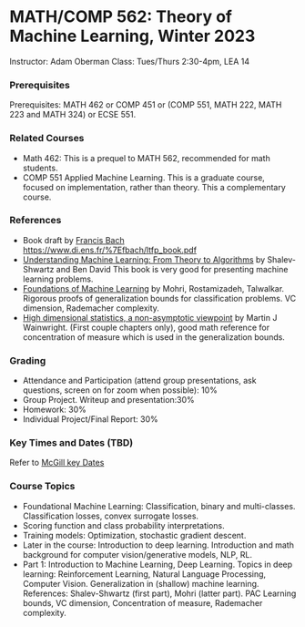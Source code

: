 # MATH/COMP 562: Theory of Machine Learning, Winter 2023

Instructor: Adam Oberman 
Class: Tues/Thurs 2:30-4pm, LEA 14

### Prerequisites
Prerequisites: MATH 462 or COMP 451 or (COMP 551, MATH 222, MATH 223 and MATH 324) or ECSE 551.

### Related Courses
- Math 462:  This is a prequel to MATH 562, recommended for math students. 
- COMP 551 Applied Machine Learning.  This is a graduate course, focused on implementation, rather than theory.  This a complementary course.

### References
-  Book draft by [Francis Bach](https://www.di.ens.fr/~fbach/) https://www.di.ens.fr/%7Efbach/ltfp_book.pdf
- [Understanding Machine Learning: From Theory to Algorithms](https://www.cs.huji.ac.il/~shais/UnderstandingMachineLearning/) by Shalev-Shwartz and Ben David  This book is very good for presenting machine learning problems.
- [Foundations of Machine Learning](https://cs.nyu.edu/~mohri/mlbook/) by Mohri, Rostamizadeh, Talwalkar. Rigorous proofs of generalization bounds for classification problems.  VC dimension, Rademacher complexity. 
- [High dimensional statistics, a non-asymptotic viewpoint](https://people.eecs.berkeley.edu/~wainwrig/) by Martin J Wainwright. (First couple chapters only),  good math reference for concentration of measure which is used in the generalization bounds.  

### Grading 
- Attendance and Participation  (attend group presentations, ask questions, screen on for zoom when possible): 10%
- Group Project.  Writeup and presentation:30% 
- Homework: 30%
- Individual Project/Final Report: 30%

### Key Times and Dates (TBD)
Refer to [McGill key Dates](https://www.mcgill.ca/importantdates/key-dates#Winter_2023)

### Course Topics

  - Foundational Machine Learning: Classification, binary and multi-classes.  Classification losses, convex surrogate losses.  
  - Scoring function and class probability interpretations.  
  - Training models: Optimization, stochastic gradient descent. 
  - Later in the course: Introduction to deep learning. Introduction and math background for computer vision/generative models, NLP, RL.
  - Part 1: Introduction to Machine Learning, Deep Learning.  Topics in deep learning: Reinforcement Learning, Natural Language Processing, Computer Vision.   Generalization in (shallow) machine learning.  References: Shalev-Shwartz (first part), Mohri (latter part).  PAC Learning bounds, VC dimension, Concentration of measure, Rademacher complexity.

